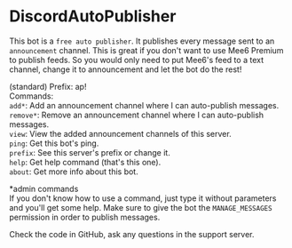 # DiscordAutoPublisher

This bot is a `free auto publisher`. It publishes every message sent to an `announcement` channel.
This is great if you don't want to use Mee6 Premium to publish feeds. So you would only need to put Mee6's feed to a text channel, change it to announcement and let the bot do the rest!

(standard) Prefix: ap!
<br>Commands:
<br>`add*`: Add an announcement channel where I can auto-publish messages.
<br>`remove*`: Remove an announcement channel where I can auto-publish messages.
<br>`view`: View the added announcement channels of this server.
<br>`ping`: Get this bot's ping.
<br>`prefix`: See this server's prefix or change it.
<br>`help`: Get help command (that's this one).
<br>`about`: Get more info about this bot.

*admin commands
<br>If you don't know how to use a command, just type it without parameters and you'll get some help.
Make sure to give the bot the `MANAGE_MESSAGES` permission in order to publish messages.

Check the code in GitHub, ask any questions in the support server.
